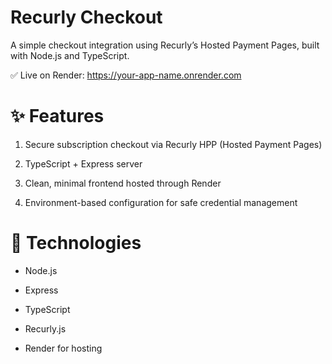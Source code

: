 # Recurly Checkout
A simple checkout integration using Recurly’s Hosted Payment Pages, built with Node.js and TypeScript.

✅ Live on Render: https://your-app-name.onrender.com

# ✨ Features
1. Secure subscription checkout via Recurly HPP (Hosted Payment Pages)

2. TypeScript + Express server

3. Clean, minimal frontend hosted through Render

4. Environment-based configuration for safe credential management

# 🚀 Technologies
- Node.js

- Express

- TypeScript

- Recurly.js

- Render for hosting